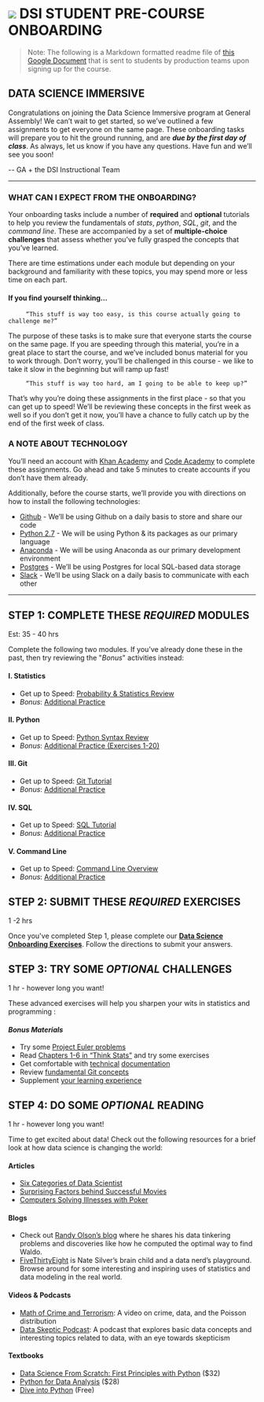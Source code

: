 # ![](https://ga-dash.s3.amazonaws.com/production/assets/logo-9f88ae6c9c3871690e33280fcf557f33.png) DSI STUDENT PRE-COURSE ONBOARDING

> Note: The following is a Markdown formatted readme file of [this Google Document](https://docs.google.com/document/d/1qHHR61GbBI6jsc7SX5cXtNU3TfMnBW3aLaa6rTLmZaI/edit?usp=sharing) that is sent to students by production teams upon signing up for the course.

## DATA SCIENCE IMMERSIVE

Congratulations on joining the Data Science Immersive program at General Assembly! We can’t wait to get started, so we’ve outlined a few assignments to get everyone on the same page. These onboarding tasks will prepare you to hit the ground running, and are ***due by the first day of class***. As always, let us know if you have any questions. Have fun and we’ll see you soon!

 -- GA + the DSI Instructional Team

---

### WHAT CAN I EXPECT FROM THE ONBOARDING?

Your onboarding tasks include a number of **required** and **optional** tutorials to help you review the fundamentals of *stats*, *python*, *SQL*, *git*, and the *command line*. These are accompanied by a set of **multiple-choice challenges** that assess whether you’ve fully grasped the concepts that you’ve learned.

There are time estimations under each module but depending on your background and familiarity with these topics, you may spend more or less time on each part.

#### If you find yourself thinking…

         “This stuff is way too easy, is this course actually going to challenge me?”

The purpose of these tasks is to make sure that everyone starts the course on the same page. If you are speeding through this material, you’re in a great place to start the course, and we’ve included bonus material for you to work through. Don’t worry, you’ll be challenged in this course - we like to take it slow in the beginning but will ramp up fast!

         “This stuff is way too hard, am I going to be able to keep up?”

That’s why you’re doing these assignments in the first place - so that you can get up to speed! We’ll be reviewing these concepts in the first week as well so if you don’t get it now, you’ll have a chance to fully catch up by the end of the first week of class.

### A NOTE ABOUT TECHNOLOGY

You’ll need an account with [Khan Academy](https://www.khanacademy.org/) and [Code Academy](https://www.codecademy.com/) to complete these assignments. Go ahead and take 5 minutes to create accounts if you don’t have them already.

Additionally, before the course starts, we’ll provide you with directions on how to install the following technologies:

 * [Github](http://github.com) - We’ll be using Github on a daily basis to store and share our code
 * [Python 2.7](https://www.python.org/download/releases/2.7/) - We will be using Python & its packages as our primary language
 * [Anaconda](https://www.continuum.io/downloads) - We will be using Anaconda as our primary development environment
 * [Postgres](http://www.postgresql.org/download/) - We’ll be using Postgres for local SQL-based data storage
 * [Slack](http://slack.com) - We’ll be using Slack on a daily basis to communicate with each other

---

## STEP 1: COMPLETE THESE *REQUIRED* MODULES
Est: 35 - 40 hrs

Complete the following two modules. If you’ve already done these in the past, then try reviewing the "*Bonus*" activities instead:

#### I. Statistics
 * Get up to Speed: [Probability & Statistics Review](https://www.khanacademy.org/math/probability)
 * *Bonus*: [Additional Practice](https://brilliant.org/math/combinatorics/)

#### II. Python
 * Get up to Speed: [Python Syntax Review](https://www.codecademy.com/learn/python)
 * *Bonus*: [Additional Practice (Exercises 1-20)](http://learnpythonthehardway.org/book/)


#### III. Git
 * Get up to Speed: [Git Tutorial](https://www.codecademy.com/learn/learn-git)
 * *Bonus*: [Additional Practice](https://www.codeschool.com/courses/try-git)

#### IV. SQL
 * Get up to Speed: [SQL Tutorial](https://www.codecademy.com/learn/learn-sql)
 * *Bonus*: [Additional Practice](https://www.khanacademy.org/computing/computer-programming/sql)


#### V. Command Line
 * Get up to Speed: [Command Line Overview](http://generalassembly.github.io/prework/cl/#/)
 * *Bonus*: [Additional Practice](https://www.codecademy.com/learn/learn-the-command-line)


## STEP 2: SUBMIT THESE *REQUIRED* EXERCISES
1 -2 hrs

Once you've completed Step 1, please complete our **[Data Science Onboarding Exercises](https://mobilega.typeform.com/to/wjqP7F)**. Follow the directions to submit your answers.


## STEP 3: TRY SOME *OPTIONAL* CHALLENGES
1 hr - however long you want!

These advanced exercises will help you sharpen your wits in statistics and programming :

#### *Bonus Materials*
 * Try some [Project Euler problems](https://projecteuler.net/archives)
 * Read [Chapters 1-6 in “Think Stats”](http://greenteapress.com/thinkstats2/html/index.html) and try some exercises
 * Get comfortable with [technical](http://pandas.pydata.org/pandas-docs/stable/10min.html) [documentation](https://docs.python.org/2/tutorial/index.html)
 * Review [fundamental Git concepts](https://git-scm.com/doc)
 * Supplement [your learning experience](http://amzn.com/149190142X)


## STEP 4: DO SOME *OPTIONAL* READING
1 hr - however long you want!

Time to get excited about data! Check out the following resources for a brief look at how data science is changing the world:

#### Articles
 * [Six Categories of Data Scientist](http://www.datasciencecentral.com/profiles/blogs/six-categories-of-data-scientists)
 * [Surprising Factors behind Successful Movies](https://www.technologyreview.com/s/538701/data-mining-reveals-the-surprising-factors-behind-successful-movies/)
 * [Computers Solving Illnesses with Poker](http://fivethirtyeight.com/features/computers-are-learning-how-to-treat-cancer-and-diabetes-by-playing-poker-and-atari/)

#### Blogs
 * Check out [Randy Olson’s blog](http://www.randalolson.com/2015/02/03/heres-waldo-computing-the-optimal-search-strategy-for-finding-waldo/) where he shares his data tinkering problems and discoveries like how he computed the optimal way to find Waldo.
 * [FiveThirtyEight](http://fivethirtyeight.com/) is Nate Silver’s brain child and a data nerd’s playground. Browse around for some interesting and inspiring uses of statistics and data modeling in the real world.

#### Videos & Podcasts
 * [Math of Crime and Terrorism](http://flowingdata.com/2016/02/17/math-of-crime-and-terrorism/): A video on crime, data, and the Poisson distribution
 * [Data Skeptic Podcast](http://dataskeptic.com/): A podcast that explores basic data concepts and interesting topics related to data, with an eye towards skepticism

#### Textbooks
 * [Data Science From Scratch: First Principles with Python](http://amzn.com/149190142X) ($32)
 * [Python for Data Analysis](http://amzn.com/1449319793) ($28)
 * [Dive into Python](http://www.diveintopython.net/) (Free)
